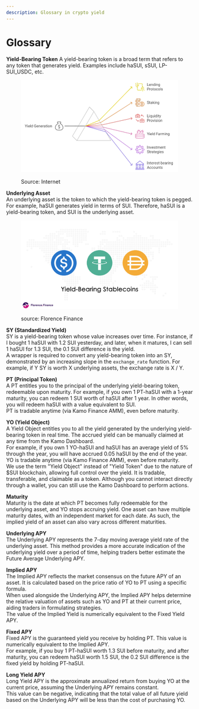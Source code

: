 ```yaml
---
description: Glossary in crypto yield
---
```


# Glossary

**Yield-Bearing Token** A yield-bearing token is a broad term that refers to any token that generates yield. Examples include haSUI, sSUI, LP-SUI\_USDC, etc.

<figure><img src="../.gitbook/assets/image (2).png" alt=""><figcaption><p>Source: Internet</p></figcaption></figure>

**Underlying Asset**\
An underlying asset is the token to which the yield-bearing token is pegged. For example, haSUI generates yield in terms of SUI. Therefore, haSUI is a yield-bearing token, and SUI is the underlying asset.

<figure><img src="../.gitbook/assets/image (1).png" alt=""><figcaption><p>source: Florence Finance</p></figcaption></figure>

**SY (Standardized Yield)**\
SY is a yield-bearing token whose value increases over time. For instance, if I bought 1 haSUI with 1.2 SUI yesterday, and later, when it matures, I can sell 1 haSUI for 1.3 SUI, the 0.1 SUI difference is the yield.\
A wrapper is required to convert any yield-bearing token into an SY, demonstrated by an increasing slope in the `exchange_rate` function. For example, if Y SY is worth X underlying assets, the exchange rate is X / Y.

**PT (Principal Token)**\
A PT entitles you to the principal of the underlying yield-bearing token, redeemable upon maturity. For example, if you own 1 PT-haSUI with a 1-year maturity, you can redeem 1 SUI worth of haSUI after 1 year. In other words, you will redeem haSUI with a value equivalent to SUI.\
PT is tradable anytime (via Kamo Finance AMM), even before maturity.

**YO (Yield Object)**\
A Yield Object entitles you to all the yield generated by the underlying yield-bearing token in real time. The accrued yield can be manually claimed at any time from the Kamo Dashboard.\
For example, if you own 1 YO-haSUI and haSUI has an average yield of 5% through the year, you will have accrued 0.05 haSUI by the end of the year.\
YO is tradable anytime (via Kamo Finance AMM), even before maturity.\
We use the term "Yield Object" instead of "Yield Token" due to the nature of $SUI blockchain, allowing full control over the yield. It is tradable, transferable, and claimable as a token. Although you cannot interact directly through a wallet, you can still use the Kamo Dashboard to perform actions.

**Maturity**\
Maturity is the date at which PT becomes fully redeemable for the underlying asset, and YO stops accruing yield. One asset can have multiple maturity dates, with an independent market for each date. As such, the implied yield of an asset can also vary across different maturities.

**Underlying APY**\
The Underlying APY represents the 7-day moving average yield rate of the underlying asset. This method provides a more accurate indication of the underlying yield over a period of time, helping traders better estimate the Future Average Underlying APY.

**Implied APY**\
The Implied APY reflects the market consensus on the future APY of an asset. It is calculated based on the price ratio of YO to PT using a specific formula.\
When used alongside the Underlying APY, the Implied APY helps determine the relative valuation of assets such as YO and PT at their current price, aiding traders in formulating strategies.\
The value of the Implied Yield is numerically equivalent to the Fixed Yield APY.

**Fixed APY**\
Fixed APY is the guaranteed yield you receive by holding PT. This value is numerically equivalent to the Implied APY.\
For example, if you buy 1 PT-haSUI worth 1.3 SUI before maturity, and after maturity, you can redeem haSUI worth 1.5 SUI, the 0.2 SUI difference is the fixed yield by holding PT-haSUI.

**Long Yield APY**\
Long Yield APY is the approximate annualized return from buying YO at the current price, assuming the Underlying APY remains constant.\
This value can be negative, indicating that the total value of all future yield based on the Underlying APY will be less than the cost of purchasing YO.
